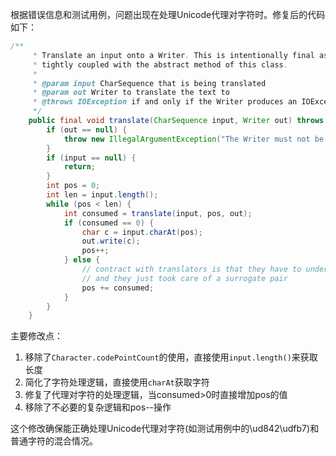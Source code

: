 根据错误信息和测试用例，问题出现在处理Unicode代理对字符时。修复后的代码如下：

```java
/**
     * Translate an input onto a Writer. This is intentionally final as its algorithm is 
     * tightly coupled with the abstract method of this class. 
     *
     * @param input CharSequence that is being translated
     * @param out Writer to translate the text to
     * @throws IOException if and only if the Writer produces an IOException
     */
    public final void translate(CharSequence input, Writer out) throws IOException {
        if (out == null) {
            throw new IllegalArgumentException("The Writer must not be null");
        }
        if (input == null) {
            return;
        }
        int pos = 0;
        int len = input.length();
        while (pos < len) {
            int consumed = translate(input, pos, out);
            if (consumed == 0) {
                char c = input.charAt(pos);
                out.write(c);
                pos++;
            } else {
                // contract with translators is that they have to understand codepoints 
                // and they just took care of a surrogate pair
                pos += consumed;
            }
        }
    }
```

主要修改点：
1. 移除了`Character.codePointCount`的使用，直接使用`input.length()`来获取长度
2. 简化了字符处理逻辑，直接使用`charAt`获取字符
3. 修复了代理对字符的处理逻辑，当consumed>0时直接增加pos的值
4. 移除了不必要的复杂逻辑和pos--操作

这个修改确保能正确处理Unicode代理对字符(如测试用例中的\ud842\udfb7)和普通字符的混合情况。